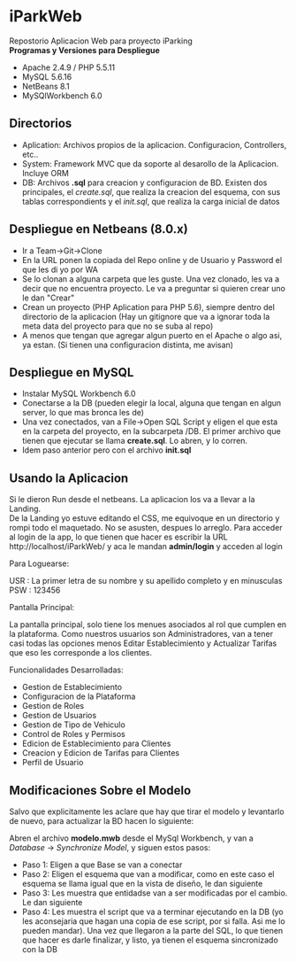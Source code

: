 # iParkWeb
Repostorio Aplicacion Web para proyecto iParking  
**Programas y Versiones para Despliegue** 

- Apache 2.4.9 / PHP 5.5.11
- MySQL 5.6.16
- NetBeans 8.1
- MySQlWorkbench 6.0

## Directorios

- Aplication: Archivos propios de la aplicacion. Configuracion, Controllers, 
etc..
- System: Framework MVC que da soporte al desarollo de la Aplicacion. Incluye 
ORM
- DB: Archivos **.sql** para creacion y configuracion de BD. Existen dos 
principales, el *create.sql*, que realiza la creacion del esquema, con sus 
tablas correspondients y el *init.sql*, que realiza la carga inicial de datos

## Despliegue en Netbeans (8.0.x)

- Ir a Team->Git->Clone 
- En la URL ponen la copiada del Repo online y de Usuario y Password el que les 
di yo por WA
- Se lo clonan a alguna carpeta que les guste. Una vez clonado, 
les va a decir que no encuentra proyecto. Le va a preguntar si quieren crear uno
le dan "Crear"
- Crean un proyecto (PHP Aplication para PHP 5.6), siempre dentro del directorio 
de la aplicacion (Hay un gitignore que va a ignorar toda la meta data del 
proyecto para que no se suba al repo)
- A menos que tengan que agregar algun puerto en el Apache o algo asi, ya estan. 
(Si tienen una configuracion distinta, me avisan)

## Despliegue en MySQL

- Instalar MySQL Workbench 6.0 
- Conectarse a la DB (pueden elegir la local, alguna que tengan en algun server, 
lo que mas bronca les de)
- Una vez conectados, van a File->Open SQL Script y eligen el que esta en la 
carpeta del proyecto, en la subcarpeta /DB. El primer archivo que tienen que 
ejecutar se llama **create.sql**. Lo abren, y lo corren. 
- Idem paso anterior pero con el archivo **init.sql**

## Usando la Aplicacion

Si le dieron Run desde el netbeans. La aplicacion los va a llevar a la Landing.  
De la Landing yo estuve editando el CSS, me equivoque en un directorio y rompi
todo el maquetado. No se asusten, despues lo arreglo. Para acceder al login de 
la app, lo que tienen que hacer es escribir la URL http://localhost/iParkWeb/ y 
aca le mandan **admin/login** y acceden al login 

Para Loguearse:  

USR : La primer letra de su nombre y su apellido completo y en minusculas  
PSW : 123456  

Pantalla Principal:  

La pantalla principal, solo tiene los menues asociados al rol que cumplen en la 
plataforma. Como nuestros usuarios son Administradores, van a tener casi todas
las opciones menos Editar Establecimiento y Actualizar Tarifas que eso les 
corresponde a los clientes.   
  
Funcionalidades Desarrolladas:  
- Gestion de Establecimiento
- Configuracion de la Plataforma
- Gestion de Roles
- Gestion de Usuarios
- Gestion de Tipo de Vehiculo
- Control de Roles y Permisos 
- Edicion de Establecimiento para Clientes
- Creacion y Edicion de Tarifas para Clientes 
- Perfil de Usuario

## Modificaciones Sobre el Modelo 

Salvo que explicitamente les aclare que hay que tirar el modelo y levantarlo
de nuevo, para actualizar la BD hacen lo siguiente:  

Abren el archivo **modelo.mwb** desde el MySql Workbench, y van a 
*Database* -> *Synchronize Model*, y siguen estos pasos:  

- Paso 1: Eligen a que Base se van a conectar
- Paso 2: Eligen el esquema que van a modificar, como en este caso el esquema se 
llama igual que en la vista de diseño, le dan siguiente
- Paso 3: Les muestra que entidadse van a ser modificadas por el cambio. Le dan 
siguiente
- Paso 4: Les muestra el script que va a terminar ejecutando en la DB (yo les 
aconsejaria que hagan una copia de ese script, por si falla. Asi me lo pueden 
mandar). Una vez que llegaron  a la parte del SQL, lo que tienen que hacer es 
darle finalizar, y listo, ya tienen el esquema sincronizado con la DB

